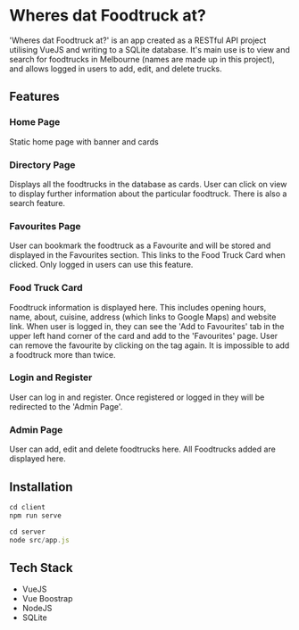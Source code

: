# Wheres dat Foodtruck at?
'Wheres dat Foodtruck at?' is an app created as a RESTful API project utilising VueJS and writing to a SQLite database. It's main use is to view and search for foodtrucks in Melbourne (names are made up in this project), and allows logged in users to add, edit, and delete trucks.

## Features
### Home Page
Static home page with banner and cards

### Directory Page
Displays all the foodtrucks in the database as cards. User can click on view to display further information about the particular foodtruck. There is also a search feature.

### Favourites Page
User can bookmark the foodtruck as a Favourite and will be stored and displayed in the Favourites section. This links to the Food Truck Card when clicked. Only logged in users can use this feature.

### Food Truck Card
Foodtruck information is displayed here. This includes opening hours, name, about, cuisine, address (which links to Google Maps) and website link. When user is logged in, they can see the 'Add to Favourites' tab in the upper left hand corner of the card and add to the 'Favourites' page. User can remove the favourite by clicking on the tag again. It is impossible to add a foodtruck more than twice. 

### Login and Register
User can log in and register. Once registered or logged in they will be redirected to the 'Admin Page'.

### Admin Page
User can add, edit and delete foodtrucks here. All Foodtrucks added are displayed here.

## Installation
```javascript
cd client
npm run serve
```
```javascript
cd server
node src/app.js
```

## Tech Stack
- VueJS
- Vue Boostrap
- NodeJS
- SQLite  

